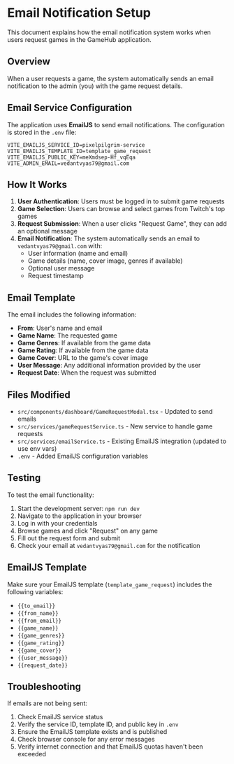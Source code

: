 # Email Notification Setup

This document explains how the email notification system works when users request games in the GameHub application.

## Overview

When a user requests a game, the system automatically sends an email notification to the admin (you) with the game request details.

## Email Service Configuration

The application uses **EmailJS** to send email notifications. The configuration is stored in the `.env` file:

```env
VITE_EMAILJS_SERVICE_ID=pixelpilgrim-service
VITE_EMAILJS_TEMPLATE_ID=template_game_request  
VITE_EMAILJS_PUBLIC_KEY=meXmdsep-Hf_vqEqa
VITE_ADMIN_EMAIL=vedantvyas79@gmail.com
```

## How It Works

1. **User Authentication**: Users must be logged in to submit game requests
2. **Game Selection**: Users can browse and select games from Twitch's top games
3. **Request Submission**: When a user clicks "Request Game", they can add an optional message
4. **Email Notification**: The system automatically sends an email to `vedantvyas79@gmail.com` with:
   - User information (name and email)
   - Game details (name, cover image, genres if available)
   - Optional user message
   - Request timestamp

## Email Template

The email includes the following information:
- **From**: User's name and email
- **Game Name**: The requested game
- **Game Genres**: If available from the game data
- **Game Rating**: If available from the game data  
- **Game Cover**: URL to the game's cover image
- **User Message**: Any additional information provided by the user
- **Request Date**: When the request was submitted

## Files Modified

- `src/components/dashboard/GameRequestModal.tsx` - Updated to send emails
- `src/services/gameRequestService.ts` - New service to handle game requests
- `src/services/emailService.ts` - Existing EmailJS integration (updated to use env vars)
- `.env` - Added EmailJS configuration variables

## Testing

To test the email functionality:

1. Start the development server: `npm run dev`
2. Navigate to the application in your browser
3. Log in with your credentials
4. Browse games and click "Request" on any game
5. Fill out the request form and submit
6. Check your email at `vedantvyas79@gmail.com` for the notification

## EmailJS Template

Make sure your EmailJS template (`template_game_request`) includes the following variables:
- `{{to_email}}`
- `{{from_name}}`
- `{{from_email}}`
- `{{game_name}}`
- `{{game_genres}}`
- `{{game_rating}}`
- `{{game_cover}}`
- `{{user_message}}`
- `{{request_date}}`

## Troubleshooting

If emails are not being sent:
1. Check EmailJS service status
2. Verify the service ID, template ID, and public key in `.env`
3. Ensure the EmailJS template exists and is published
4. Check browser console for any error messages
5. Verify internet connection and that EmailJS quotas haven't been exceeded
